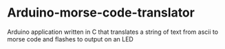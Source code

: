 # Arduino-morse-code-translator
Arduino application written in C that translates a string of text from ascii to morse code and flashes to output on an LED
